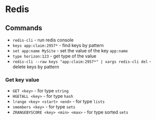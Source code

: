 # Redis

## Commands

- `redis-cli` - run redis console
- `keys app:claim:2957*` - find keys by pattern
- `set app:name MySite` - set the value of the key `app:name`
- `type horizon:123` - get type of the value
- `redis-cli --raw keys "app:claim:2957*" | xargs redis-cli del` - delete keys by pattern

### Get key value

- `GET <key>` - for type `string` 
- `HGETALL <key>` - for type `hash`
- `lrange <key> <start> <end>` - for type `lists` 
- `smembers <key>` - for type `sets` 
- `ZRANGEBYSCORE <key> <min> <max>` - for type sorted `sets`
